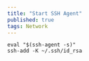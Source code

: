 ```yaml
---
title: "Start SSH Agent"
published: true
tags: Network
---
```


```shell
eval "$(ssh-agent -s)"
ssh-add -K ~/.ssh/id_rsa
```